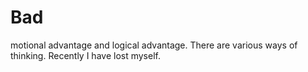 # Bad
motional advantage and logical advantage. There are various ways of thinking.
Recently I have lost myself.